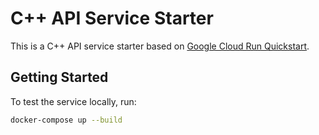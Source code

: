 # C++ API Service Starter

This is a C++ API service starter based on [Google Cloud Run Quickstart](https://cloud.google.com/run/docs/quickstarts/build-and-deploy/deploy-c-plus-plus-service).

## Getting Started

To test the service locally, run:

```sh
docker-compose up --build
```
